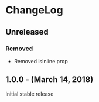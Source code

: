 ChangeLog
=========

Unreleased
-----------------
### Removed
* Removed isInline prop

1.0.0 - (March 14, 2018)
------------------
Initial stable release
